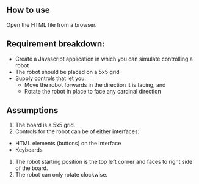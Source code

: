 ## How to use

Open the HTML file from a browser.

## Requirement breakdown:

- Create a Javascript application in which you can simulate controlling a robot
- The robot should be placed on a 5x5 grid
- Supply controls that let you:
  - Move the robot forwards in the direction it is facing, and
  - Rotate the robot in place to face any cardinal direction

## Assumptions

1. The board is a 5x5 grid.
1. Controls for the robot can be of either interfaces:

- HTML elements (buttons) on the interface
- Keyboards

1. The robot starting position is the top left corner and faces to right side of the board.
1. The robot can only rotate clockwise.

